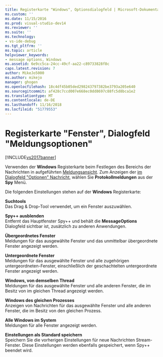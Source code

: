 ```yaml
---
title: Registerkarte "Windows", Optionsdialogfeld | Microsoft-Dokumentation
ms.custom: ''
ms.date: 11/15/2016
ms.prod: visual-studio-dev14
ms.reviewer: ''
ms.suite: ''
ms.technology:
- vs-ide-debug
ms.tgt_pltfrm: ''
ms.topic: article
helpviewer_keywords:
- message options, Windows
ms.assetid: 6e9cc5ca-24cc-49cf-aa22-c89733828f8c
caps.latest.revision: 7
author: MikeJo5000
ms.author: mikejo
manager: ghogen
ms.openlocfilehash: 18c4df45b05ded298243797382be3793a205e640
ms.sourcegitcommit: af428c7ccd007e668ec0dd8697c88fc5d8bca1e2
ms.translationtype: MT
ms.contentlocale: de-DE
ms.lasthandoff: 11/16/2018
ms.locfileid: "51779553"
---
```

# <a name="windows-tab-message-options-dialog-box"></a>Registerkarte "Fenster", Dialogfeld "Meldungsoptionen"
[!INCLUDE[vs2017banner](../includes/vs2017banner.md)]

Verwenden der **Windows** Registerkarte beim Festlegen des Bereichs der Nachrichten in aufgeführten [Meldungsansicht](../debugger/messages-view.md). Zum Anzeigen der [im Dialogfeld "Optionen" Nachricht](../debugger/message-options-dialog-box.md), wählen Sie **Protokollmeldungen** aus der **Spy** Menü.  
  
 Die folgenden Einstellungen stehen auf der **Windows** Registerkarte:  
  
 **Suchtools**  
 Das Drag & Drop-Tool verwendet, um ein Fenster auszuwählen.  
  
 **Spy++ ausblenden**  
 Entfernt das Hauptfenster Spy++ und behält die **MessageOptions** Dialogfeld sichtbar ist, zusätzlich zu anderen Anwendungen.  
  
 **Übergeordnetes Fenster**  
 Meldungen für das ausgewählte Fenster und das unmittelbar übergeordnete Fenster angezeigt werden.  
  
 **Untergeordnete Fenster**  
 Meldungen für das ausgewählte Fenster und alle zugehörigen untergeordneten-Fenster, einschließlich der geschachtelten untergeordnete Fenster angezeigt werden.  
  
 **Windows, von demselben Thread**  
 Meldungen für das ausgewählte Fenster und alle anderen Fenster, die im Besitz von im gleichen Thread angezeigt werden.  
  
 **Windows des gleichen Prozesses**  
 Anzeigen von Nachrichten für das ausgewählte Fenster und alle anderen Fenster, die im Besitz von den gleichen Prozess.  
  
 **Alle Windows im System**  
 Meldungen für alle Fenster angezeigt werden.  
  
 **Einstellungen als Standard speichern**  
 Speichern Sie die vorherigen Einstellungen für neue Nachrichten Stream-Fenster. Diese Einstellungen werden ebenfalls gespeichert, wenn Spy++ beendet wird.



